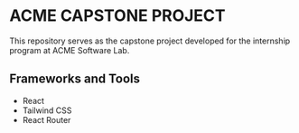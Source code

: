# ACME CAPSTONE PROJECT

This repository serves as the capstone project developed for the internship program at ACME Software Lab.

## Frameworks and Tools

- React
- Tailwind CSS
- React Router

